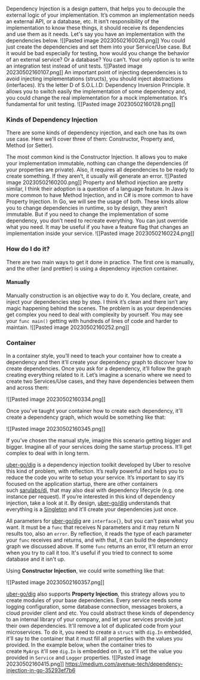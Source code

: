 Dependency Injection is a design pattern, that helps you to decouple the external logic of your implementation. It’s common an implementation needs an external API, or a database, etc. It isn’t responsibility of the implementation to know these things, it should receive its dependencies and use them as it needs. Let's say you have an implementation with the dependencies below.
![[Pasted image 20230502160026.png]]
You could just create the dependencies and set them into your Service/Use case. But it would be bad especially for testing, how would you change the behavior of an external service? Or a database? You can’t. Your only option is to write an integration test instead of unit tests.
![[Pasted image 20230502160107.png]]
An important point of injecting dependencies is to avoid injecting implementations (structs), you should inject abstractions (interfaces). It’s the letter D of S.O.L.I.D: Dependency Inversion Principle. It allows you to switch easily the implementation of some dependency and, you could change the real implementation for a mock implementation. It's fundamental for unit testing.
![[Pasted image 20230502160128.png]]
### Kinds of Dependency Injection

There are some kinds of dependency injection, and each one has its own use case. Here we'll cover three of them: Constructor, Property and, Method (or Setter).

The most common kind is the Constructor Injection. It allows you to make your implementation immutable, nothing can change the dependencies (if your properties are private). Also, it requires all dependencies to be ready to create something. If they aren’t, it usually will generate an error.
![[Pasted image 20230502160200.png]]
Property and Method injection are pretty similar, I think their adoption is a question of a language feature. In Java is more common to have Method Injection, and in C# is more common to have Property Injection. In Go, we will see the usage of both. These kinds allow you to change dependencies in runtime, so by design, they aren’t immutable. But if you need to change the implementation of some dependency, you don’t need to recreate everything. You can just override what you need. It may be useful if you have a feature flag that changes an implementation inside your service.
![[Pasted image 20230502160224.png]]
### How do I do it?

There are two main ways to get it done in practice. The first one is manually, and the other (and prettier) is using a dependency injection container.

#### Manually

Manually construction is an objective way to do it. You declare, create, and inject your dependencies step by step. I think it’s clean and there isn’t any magic happening behind the scenes. The problem is as your dependencies get complex you need to deal with complexity by yourself. You may see your `func main()` getting with hundreds of lines of code and harder to maintain.
![[Pasted image 20230502160252.png]]
### Container

In a container style, you’ll need to teach your container how to create a dependency and then it’ll create your dependency graph to discover how to create dependencies. Once you ask for a dependency, it’ll follow the graph creating everything related to it. Let’s imagine a scenario where we need to create two Services/Use cases, and they have dependencies between them and across them:

![[Pasted image 20230502160334.png]]

Once you've taught your container how to create each dependency, it'll create a dependency graph, which would be something like that:

![[Pasted image 20230502160345.png]]

If you’ve chosen the manual style, imagine this scenario getting bigger and bigger. Imagine all of your services doing the same startup process. It’ll get complex to deal with in long term.

[uber-go/dig](https://github.com/uber-go/dig) is a dependency injection toolkit developed by Uber to resolve this kind of problem, with reflection. It’s really powerful and helps you to reduce the code you write to setup your service. It’s important to say it’s focused on the application startup, there are other containers such [sarulabs/di](https://github.com/sarulabs/di), that may also deal with dependency lifecycle (e.g. one instance per request). If you’re interested in this kind of dependency injection, take a look at it. By design, [uber-go/dig](https://github.com/uber-go/dig) understands that everything is a [Singleton](https://en.wikipedia.org/wiki/Singleton_pattern) and it'll create your dependencies just once.

All parameters for [uber-go/dig](https://github.com/uber-go/dig) are `interface{}`, but you can't pass what you want. It must be a `func` that receives N parameters and it may return N results too, also an `error`. By reflection, it reads the type of each parameter your `func` receives and returns, and with that, it can build the dependency graph we discussed above. If some `func` returns an error, it'll return an error when you try to call it too. It's useful if you tried to connect to some database and it isn't up.

Using **Constructor Injection**, we could write something like that:

![[Pasted image 20230502160357.png]]

[uber-go/dig](https://github.com/uber-go/dig) also supports **Property Injection**, this strategy allows you to create modules of your base dependencies. Every service needs some logging configuration, some database connection, messages brokers, a cloud provider client and etc. You could abstract these kinds of dependency to an internal library of your company, and let your services provide just their own dependencies. It'll remove a lot of duplicated code from your microservices. To do it, you need to create a `struct` with `dig.In` embedded, it'll say to the container that it must fill all properties with the values you provided. In the example below, when the container tries to create `MyArgs` it'll see `dig.In` is embedded on it, so it'll set the value you provided in `Service` and `Logger` properties.
![[Pasted image 20230502160415.png]]
https://medium.com/avenue-tech/dependency-injection-in-go-35293ef7b6